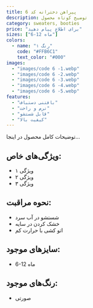 ```yaml
---
title: پیراهن دخترانه کد 6
description: توضیح کوتاه محصول
category: sweaters, booties
price: "برای اطلاع پیام دهید"
sizes: ["6-12 ماه"]
colors:
  - name: "رنگ ۱"
    code: "#FFB6C1"
    text_color: "#000"
images:
  - "images/code 6 -1.webp"
  - "images/code 6 -2.webp"
  - "images/code 6 -3.webp"
  - "images/code 6 -4.webp"
  - "images/code 6 -5.webp"
features:
  - "بافتنی دستباف"
  - "نرم و راحت"
  - "قابل شستشو"
  - "کیفیت بالا"
---
```


توضیحات کامل محصول در اینجا...

## ویژگی‌های خاص:
- ویژگی ۱
- ویژگی ۲
- ویژگی ۳

## نحوه مراقبت:
- شستشو در آب سرد
- خشک کردن در سایه
- اتو کشی با حرارت کم

## سایزهای موجود:
- 6-12 ماه

## رنگ‌های موجود:
- صورتی
